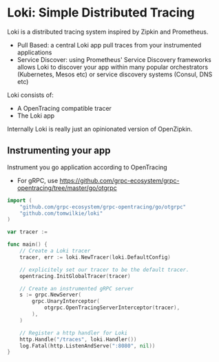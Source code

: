 # Loki: Simple Distributed Tracing

Loki is a distributed tracing system inspired by Zipkin and Prometheus.

- Pull Based: a central Loki app pull traces from your instrumented applications
- Service Discover: using Prometheus' Service Discovery frameworks allows Loki to discover your app within many popular orchestrators (Kubernetes, Mesos etc) or service discovery systems (Consul, DNS etc)

Loki consists of:
- A OpenTracing compatible tracer
- The Loki app

Internally Loki is really just an opinionated version of OpenZipkin.

## Instrumenting your app

Instrument you go application according to OpenTracing
- For gRPC, use https://github.com/grpc-ecosystem/grpc-opentracing/tree/master/go/otgrpc

```go
import (
    "github.com/grpc-ecosystem/grpc-opentracing/go/otgrpc"
    "github.com/tomwilkie/loki"
)

var tracer :=

func main() {
    // Create a Loki tracer
    tracer, err := loki.NewTracer(loki.DefaultConfig)

  	// explicitely set our tracer to be the default tracer.
  	opentracing.InitGlobalTracer(tracer)

    // Create an instrumented gRPC server
    s := grpc.NewServer(
        grpc.UnaryInterceptor(
            otgrpc.OpenTracingServerInterceptor(tracer),
        ),
    )

    // Register a http handler for Loki
    http.Handle("/traces", loki.Handler())
    log.Fatal(http.ListenAndServe(":8080", nil))
}
```
